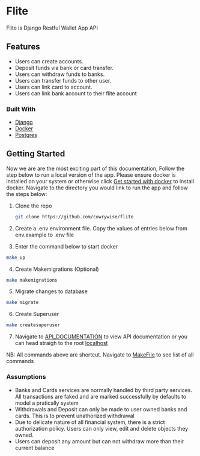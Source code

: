 # Flite

Flite is Django Restful Wallet App API 

## Features
- Users can create accounts.
- Deposit funds via bank or card transfer.
- Users can withdraw funds to banks.
- Users can transfer funds to other user.
- Users can link card to account.
- Users can link bank account to their flite account


### Built With
* [Django](https://www.djangoproject.com/)
* [Docker](https://www.docker.com/)
* [Postgres](https://www.postgresql.org/)


## Getting Started

Now we are are the most exciting part of this documentation, 
Follow the step below to run a local version of the app. Please ensure docker is 
installed on your system or otherwise click [Get started with docker](https://www.docker.com/get-started) to install docker. 
Navigate to the directory you would link to run the app and follow the steps below: 


1. Clone the repo
   ```sh
   git clone https://github.com/cowrywise/flite
   ```
2. Create a .env environment file. Copy the values of entries below from env.example to .env file

3. Enter the command below to start docker
  ```sh
  make up
  ```
4. Create Makemigrations (Optional)
  ```sh
  make makemigrations
  ```
5. Migrate changes to database
  ```sh
  make migrate
  ```
6. Create Superuser
  ```sh
  make createsuperuser
  ```
7. Navigate to [API_DOCUMENTATION](http://localhost:8000/redoc/) to view API documentation
   or you can head straigh to the root [localhost](localhost:8000/api/v1/)

NB: All commands above are shortcut. Navigate to [MakeFile](./MakeFile) to see list of all commands

### Assumptions
- Banks and Cards services are normally handled by third party services.
    All transactions are faked and are marked successfully by defaults to
    model a pratically system 
- Withdrawals and Deposit can only be made to user owned banks and cards.
    This is to prevent unathorized withdrawal
- Due to delicate nature of all financial system, there is a strict authorization policy.
    Users can only view, edit and delete objects they owned.
- Users can deposit any amount but can not withdraw more than their current balance